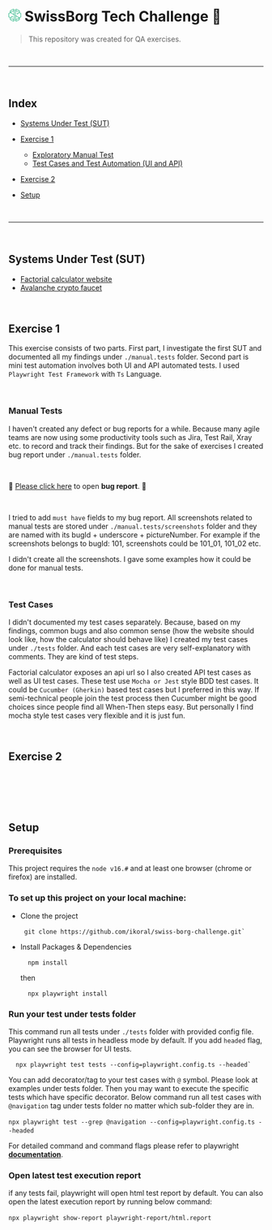 # <img style="width:25px; height:25px;" src="./assets/swissborg.svg"> SwissBorg Tech Challenge :muscle:

> This repository was created for QA exercises.

<br />

---

<br />

## Index

- [Systems Under Test (SUT)](#systems-under-test-sut)

- [Exercise 1](#exercise-1)

  - [Exploratory Manual Test](#manual-tests)
  - [Test Cases and Test Automation (UI and API)](#test-cases)

- [Exercise 2](#exercise-2)

- [Setup](#setup)

<br />

---

<br />

## Systems Under Test (SUT)

- [Factorial calculator website](https://qainterview.pythonanywhere.com)
- [Avalanche crypto faucet](https://qainterview.pythonanywhere.com)

<br />

## Exercise 1

This exercise consists of two parts. First part, I investigate the first SUT and documented all my findings under `./manual.tests` folder. Second part is mini test automation involves both UI and API automated tests. I used `Playwright Test Framework` with `Ts` Language.

<br />

### Manual Tests

I haven't created any defect or bug reports for a while. Because many agile teams are now using some productivity tools such as Jira, Test Rail, Xray etc. to record and track their findings. But for the sake of exercises I created bug report under `./manual.tests` folder.

<br />

:bug: [Please click here](./manual.tests/_bug.report.md) to open **bug report**. :bug:

<br />

I tried to add `must have` fields to my bug report. All screenshots related to manual tests are stored under `./manual.tests/screenshots` folder and they are named with its bugId + underscore + pictureNumber. For example if the screenshots belongs to bugId: 101, screenshots could be 101_01, 101_02 etc.

I didn't create all the screenshots. I gave some examples how it could be done for manual tests.

<br />

### Test Cases

I didn't documented my test cases separately. Because, based on my findings, common bugs and also common sense (how the website should look like, how the calculator should behave like) I created my test cases under `./tests` folder. And each test cases are very self-explanatory with comments. They are kind of test steps.

Factorial calculator exposes an api url so I also created API test cases as well as UI test cases. These test use `Mocha or Jest` style BDD test cases. It could be `Cucumber (Gherkin)` based test cases but I preferred in this way. If semi-technical people join the test process then Cucumber might be good choices since people find all When-Then steps easy. But personally I find mocha style test cases very flexible and it is just fun.

<br />

## Exercise 2

<br />
<br />
<br />
<br />

## Setup

### Prerequisites

This project requires the `node v16.#` and at least one browser (chrome or firefox) are installed.

### To set up this project on your local machine:

- Clone the project

  ```
   git clone https://github.com/ikoral/swiss-borg-challenge.git`
  ```

- Install Packages & Dependencies

  ```
    npm install
  ```

  then

  ```
    npx playwright install
  ```

### Run your test under tests folder

This command run all tests under `./tests` folder with provided config file. Playwright runs all tests in headless mode by default. If you add `headed` flag, you can see the browser for UI tests.

```
  npx playwright test tests --config=playwright.config.ts --headed`
```

You can add decorator/tag to your test cases with `@` symbol. Please look at examples under tests folder. Then you may want to execute the specific tests which have specific decorator. Below command run all test cases with `@navigation` tag under tests folder no matter which sub-folder they are in.

`npx playwright test --grep @navigation --config=playwright.config.ts --headed`

For detailed command and command flags please refer to playwright **[documentation](https://playwright.dev/docs/test-cli)**.

### Open latest test execution report

if any tests fail, playwright will open html test report by default. You can also open the latest execution report by running below command:

`npx playwright show-report playwright-report/html.report`
